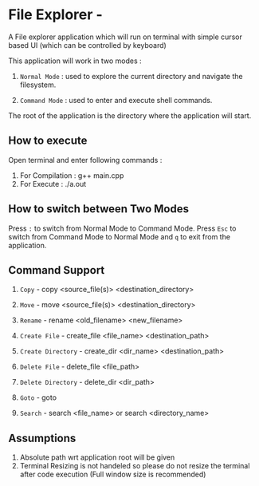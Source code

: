 # File Explorer -

A File explorer application which will run on terminal with simple cursor based UI (which can be controlled by keyboard) 

This application will work in two modes :

1. `Normal Mode` : used to explore the current directory and navigate the filesystem.

2. `Command Mode` : used to enter and execute shell commands.

The root of the application is the directory where the application will start.

 
## How to execute

Open terminal and enter following commands :

1. For Compilation : g++ main.cpp
2. For Execute : ./a.out

## How to switch between Two Modes

Press `:` to switch from Normal Mode to Command Mode. Press `Esc` to switch from Command Mode to Normal Mode and `q` to exit from the application.

## Command Support

1. `Copy` - copy <source_file(s)> <destination_directory>

2. `Move` - move <source_file(s)> <destination_directory>

3. `Rename` - rename <old_filename> <new_filename>

4. `Create File` - create_file <file_name> <destination_path>

5. `Create Directory` - create_dir <dir_name> <destination_path>

6. `Delete File` - delete_file <file_path>

7. `Delete Directory` - delete_dir <dir_path>

8. `Goto` - goto <location>

9. `Search` - search <file_name> or search <directory_name>


## Assumptions

1. Absolute path wrt application root will be given
2. Terminal Resizing is not handeled so please do not resize the terminal after code execution (Full window size is recommended)